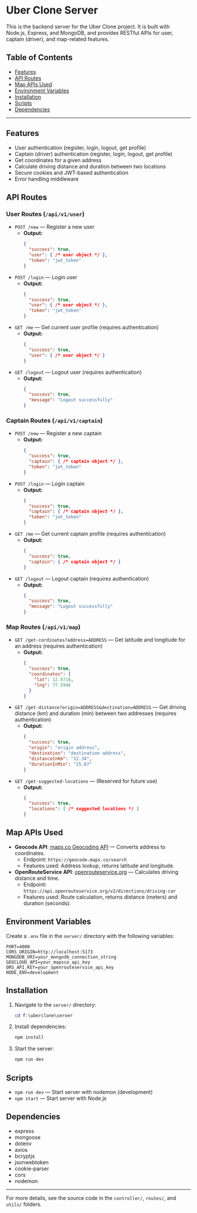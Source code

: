 # Uber Clone Server

This is the backend server for the Uber Clone project. It is built with Node.js, Express, and MongoDB, and provides RESTful APIs for user, captain (driver), and map-related features.

## Table of Contents
- [Features](#features)
- [API Routes](#api-routes)
- [Map APIs Used](#map-apis-used)
- [Environment Variables](#environment-variables)
- [Installation](#installation)
- [Scripts](#scripts)
- [Dependencies](#dependencies)

---

## Features
- User authentication (register, login, logout, get profile)
- Captain (driver) authentication (register, login, logout, get profile)
- Get coordinates for a given address
- Calculate driving distance and duration between two locations
- Secure cookies and JWT-based authentication
- Error handling middleware

## API Routes

### User Routes (`/api/v1/user`)
- `POST /new` — Register a new user
  - **Output:**
    ```json
    {
      "success": true,
      "user": { /* user object */ },
      "token": "jwt_token"
    }
    ```
- `POST /login` — Login user
  - **Output:**
    ```json
    {
      "success": true,
      "user": { /* user object */ },
      "token": "jwt_token"
    }
    ```
- `GET /me` — Get current user profile (requires authentication)
  - **Output:**
    ```json
    {
      "success": true,
      "user": { /* user object */ }
    }
    ```
- `GET /logout` — Logout user (requires authentication)
  - **Output:**
    ```json
    {
      "success": true,
      "message": "Logout successfully"
    }
    ```

### Captain Routes (`/api/v1/captain`)
- `POST /new` — Register a new captain
  - **Output:**
    ```json
    {
      "success": true,
      "captain": { /* captain object */ },
      "token": "jwt_token"
    }
    ```
- `POST /login` — Login captain
  - **Output:**
    ```json
    {
      "success": true,
      "captain": { /* captain object */ },
      "token": "jwt_token"
    }
    ```
- `GET /me` — Get current captain profile (requires authentication)
  - **Output:**
    ```json
    {
      "success": true,
      "captain": { /* captain object */ }
    }
    ```
- `GET /logout` — Logout captain (requires authentication)
  - **Output:**
    ```json
    {
      "success": true,
      "message": "Logout successfully"
    }
    ```

### Map Routes (`/api/v1/map`)
- `GET /get-cordinates?address=ADDRESS` — Get latitude and longitude for an address (requires authentication)
  - **Output:**
    ```json
    {
      "success": true,
      "coordinates": {
        "lat": 12.9716,
        "lng": 77.5946
      }
    }
    ```
- `GET /get-distance?origin=ADDRESS&destination=ADDRESS` — Get driving distance (km) and duration (min) between two addresses (requires authentication)
  - **Output:**
    ```json
    {
      "success": true,
      "origin": "origin address",
      "destination": "destination address",
      "distanceInKm": "12.34",
      "durationInMin": "25.67"
    }
    ```
- `GET /get-suggested-locations` — (Reserved for future use)
  - **Output:**
    ```json
    {
      "success": true,
      "locations": [ /* suggested locations */ ]
    }
    ```

## Map APIs Used
- **Geocode API**: [maps.co Geocoding API](https://geocode.maps.co/) — Converts address to coordinates.
  - Endpoint: `https://geocode.maps.co/search`
  - Features used: Address lookup, returns latitude and longitude.
- **OpenRouteService API**: [openrouteservice.org](https://openrouteservice.org/) — Calculates driving distance and time.
  - Endpoint: `https://api.openrouteservice.org/v2/directions/driving-car`
  - Features used: Route calculation, returns distance (meters) and duration (seconds).

## Environment Variables
Create a `.env` file in the `server/` directory with the following variables:
```
PORT=4000
CORS_ORIGIN=http://localhost:5173
MONGODB_URI=your_mongodb_connection_string
GEOCLOUD_API=your_mapsco_api_key
ORS_API_KEY=your_openrouteservice_api_key
NODE_ENV=development
```

## Installation
1. Navigate to the `server/` directory:
   ```powershell
   cd f:\uberclone\server
   ```
2. Install dependencies:
   ```powershell
   npm install
   ```
3. Start the server:
   ```powershell
   npm run dev
   ```

## Scripts
- `npm run dev` — Start server with nodemon (development)
- `npm start` — Start server with Node.js

## Dependencies
- express
- mongoose
- dotenv
- axios
- bcryptjs
- jsonwebtoken
- cookie-parser
- cors
- nodemon

---

For more details, see the source code in the `controller/`, `routes/`, and `utils/` folders.
